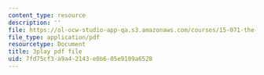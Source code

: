 ```yaml
---
content_type: resource
description: ''
file: https://ol-ocw-studio-app-qa.s3.amazonaws.com/courses/15-071-the-analytics-edge-spring-2017/7fd75cf3a9a42143e0b605e9109a6528_35kwBJQwmLg.pdf
file_type: application/pdf
resourcetype: Document
title: 3play pdf file
uid: 7fd75cf3-a9a4-2143-e0b6-05e9109a6528
---
```

